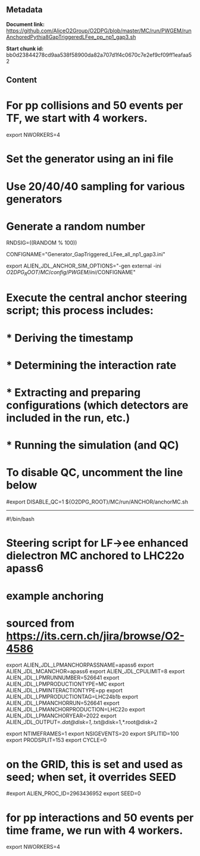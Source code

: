 ## Metadata

**Document link:** https://github.com/AliceO2Group/O2DPG/blob/master/MC/run/PWGEM/runAnchoredPythia8GapTriggeredLFee_pp_np1_gap3.sh

**Start chunk id:** bb0d23844278cd9aa538f58900da82a707d1f4c0670c7e2ef9cf09ff1eafaa52

## Content

# For pp collisions and 50 events per TF, we start with 4 workers.
export NWORKERS=4

# Set the generator using an ini file
# Use 20/40/40 sampling for various generators
# Generate a random number
RNDSIG=$(($RANDOM % 100))

CONFIGNAME="Generator_GapTriggered_LFee_all_np1_gap3.ini"

export ALIEN_JDL_ANCHOR_SIM_OPTIONS="-gen external -ini $O2DPG_ROOT/MC/config/PWGEM/ini/$CONFIGNAME"

# Execute the central anchor steering script; this process includes:
# * Deriving the timestamp
# * Determining the interaction rate
# * Extracting and preparing configurations (which detectors are included in the run, etc.)
# * Running the simulation (and QC)
# To disable QC, uncomment the line below
#export DISABLE_QC=1
${O2DPG_ROOT}/MC/run/ANCHOR/anchorMC.sh

---

#!/bin/bash

#
# Steering script for LF->ee enhanced dielectron MC anchored to LHC22o apass6
#

# example anchoring
# sourced from https://its.cern.ch/jira/browse/O2-4586
export ALIEN_JDL_LPMANCHORPASSNAME=apass6
export ALIEN_JDL_MCANCHOR=apass6
export ALIEN_JDL_CPULIMIT=8
export ALIEN_JDL_LPMRUNNUMBER=526641
export ALIEN_JDL_LPMPRODUCTIONTYPE=MC
export ALIEN_JDL_LPMINTERACTIONTYPE=pp
export ALIEN_JDL_LPMPRODUCTIONTAG=LHC24b1b
export ALIEN_JDL_LPMANCHORRUN=526641
export ALIEN_JDL_LPMANCHORPRODUCTION=LHC22o
export ALIEN_JDL_LPMANCHORYEAR=2022
export ALIEN_JDL_OUTPUT=*.dat@disk=1,*.txt@disk=1,*.root@disk=2

export NTIMEFRAMES=1
export NSIGEVENTS=20
export SPLITID=100
export PRODSPLIT=153
export CYCLE=0

# on the GRID, this is set and used as seed; when set, it overrides SEED
#export ALIEN_PROC_ID=2963436952
export SEED=0

# for pp interactions and 50 events per time frame, we run with 4 workers.
export NWORKERS=4
